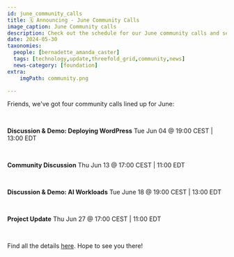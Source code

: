 ```yaml
---
id: june_community_calls
title: 🗓 Announcing - June Community Calls
image_caption: June Community calls
description: Check out the schedule for our June community calls and see what's on the agenda. Save the date!
date: 2024-05-30
taxonomies:
  people: [bernadette_amanda_caster]
  tags: [technology,update,threefold_grid,community,news]
  news-category: [foundation]
extra:
    imgPath: community.png

---
```


Friends, we've got four community calls lined up for June:  

<br/>

**Discussion & Demo: Deploying WordPress**
Tue Jun 04 @ 19:00 CEST | 13:00 EDT

<br/>

**Community Discussion**
Thu Jun 13 @ 17:00 CEST | 11:00 EDT

<br/>

**Discussion & Demo: AI Workloads**
Tue June 18 @ 19:00 CEST | 13:00 EDT

<br/>

**Project Update**
Thu Jun 27 @ 17:00 CEST | 11:00 EDT

<br/>

Find all the details [here](https://forum.threefold.io/t/community-call-schedule-for-june-2024/4361). Hope to see you there!



